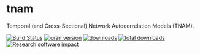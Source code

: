 # tnam

Temporal (and Cross-Sectional) Network Autocorrelation Models (TNAM).

[![Build Status](https://travis-ci.org/leifeld/tnam.svg?branch=master)](https://travis-ci.org/leifeld/tnam)
[![cran version](http://www.r-pkg.org/badges/version/tnam)](https://cran.r-project.org/package=tnam)
[![downloads](http://cranlogs.r-pkg.org/badges/tnam)](http://cranlogs.r-pkg.org/badges/tnam)
[![total downloads](http://cranlogs.r-pkg.org/badges/grand-total/tnam)](http://cranlogs.r-pkg.org/badges/grand-total/tnam)
[![Research software impact](http://depsy.org/api/package/cran/tnam/badge.svg)](http://depsy.org/package/r/tnam)
